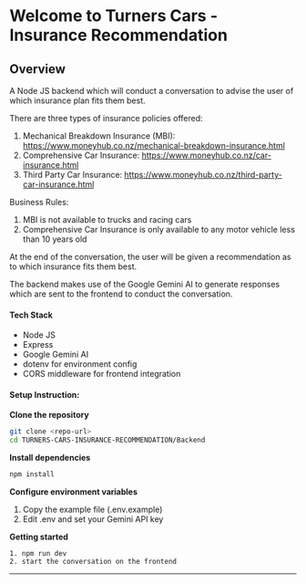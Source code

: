 # Welcome to **Turners Cars - Insurance Recommendation**

## Overview

A Node JS backend which will conduct a conversation to advise the user of which insurance plan fits them best.

There are three types of insurance policies offered:

1. Mechanical Breakdown Insurance (MBI): https://www.moneyhub.co.nz/mechanical-breakdown-insurance.html
2. Comprehensive Car Insurance: https://www.moneyhub.co.nz/car-insurance.html
3. Third Party Car Insurance: https://www.moneyhub.co.nz/third-party-car-insurance.html

Business Rules:

1. MBI is not available to trucks and racing cars
2. Comprehensive Car Insurance is only available to any motor vehicle less than 10 years old

At the end of the conversation, the user will be given a recommendation as to which insurance fits them best.

The backend makes use of the Google Gemini AI to generate responses which are sent to the frontend to conduct the conversation.

#### Tech Stack

- Node JS
- Express
- Google Gemini AI
- dotenv for environment config
- CORS middleware for frontend integration

#### Setup Instruction:

**Clone the repository**

```bash
git clone <repo-url>
cd TURNERS-CARS-INSURANCE-RECOMMENDATION/Backend
```

**Install dependencies**

```bash
npm install
```

**Configure environment variables**

1. Copy the example file (.env.example)
2. Edit .env and set your Gemini API key

**Getting started**

```
1. npm run dev
2. start the conversation on the frontend
```

---
